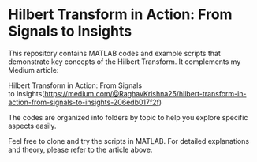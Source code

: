 # Hilbert Transform in Action: From Signals to Insights

This repository contains MATLAB codes and example scripts that demonstrate key concepts of the Hilbert Transform. It complements my Medium article:

Hilbert Transform in Action: From Signals to Insights(https://medium.com/@RaghavKrishna25/hilbert-transform-in-action-from-signals-to-insights-206edb017f2f)

The codes are organized into folders by topic to help you explore specific aspects easily.

Feel free to clone and try the scripts in MATLAB.
For detailed explanations and theory, please refer to the article above.
